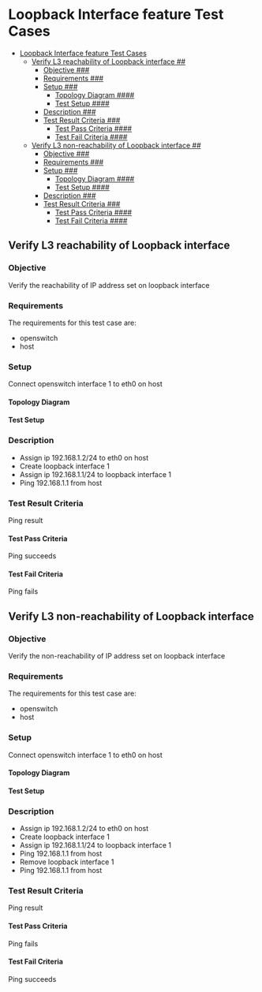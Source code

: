 # Loopback Interface feature Test Cases
<!-- TOC depth:6 withLinks:1 updateOnSave:1 orderedList:0 -->

- [Loopback Interface feature Test Cases](#loopback-interface-feature-test-cases)
	- [Verify L3 reachability of Loopback interface  ##](#verify-l3-reachability-of-loopback-interface-)
		- [Objective ###](#objective-)
		- [Requirements ###](#requirements-)
		- [Setup ###](#setup-)
			- [Topology Diagram ####](#topology-diagram-)
			- [Test Setup ####](#test-setup-)
		- [Description ###](#description-)
		- [Test Result Criteria ###](#test-result-criteria-)
			- [Test Pass Criteria ####](#test-pass-criteria-)
			- [Test Fail Criteria ####](#test-fail-criteria-)
	- [Verify L3 non-reachability of Loopback interface  ##](#verify-l3-non-reachability-of-loopback-interface-)
		- [Objective ###](#objective-)
		- [Requirements ###](#requirements-)
		- [Setup ###](#setup-)
			- [Topology Diagram ####](#topology-diagram-)
			- [Test Setup ####](#test-setup-)
		- [Description ###](#description-)
		- [Test Result Criteria ###](#test-result-criteria-)
			- [Test Pass Criteria ####](#test-pass-criteria-)
			- [Test Fail Criteria ####](#test-fail-criteria-)
<!-- /TOC -->

##  Verify L3 reachability of Loopback interface  ##

### Objective ###
Verify the reachability of IP address set on loopback interface

### Requirements ###
The requirements for this test case are:
 - openswitch
 - host

### Setup ###
Connect openswitch interface 1 to eth0 on host

#### Topology Diagram ####

#### Test Setup ####

### Description ###
 - Assign ip 192.168.1.2/24 to eth0 on host
 - Create loopback interface 1
 - Assign ip 192.168.1.1/24 to loopback interface 1
 - Ping 192.168.1.1 from host

### Test Result Criteria ###
Ping result

#### Test Pass Criteria ####
Ping succeeds

#### Test Fail Criteria ####
Ping fails

##  Verify L3 non-reachability of Loopback interface  ##

### Objective ###
Verify the non-reachability of IP address set on loopback interface

### Requirements ###
The requirements for this test case are:
 - openswitch
 - host

### Setup ###
Connect openswitch interface 1 to eth0 on host

#### Topology Diagram ####

#### Test Setup ####

### Description ###
 - Assign ip 192.168.1.2/24 to eth0 on host
 - Create loopback interface 1
 - Assign ip 192.168.1.1/24 to loopback interface 1
 - Ping 192.168.1.1 from host
 - Remove loopback interface 1
 - Ping 192.168.1.1 from host

### Test Result Criteria ###
Ping result

#### Test Pass Criteria ####
Ping fails

#### Test Fail Criteria ####
Ping succeeds
